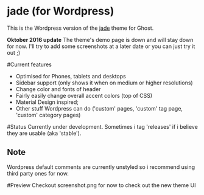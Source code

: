 jade (for Wordpress)
==================
This is the Wordpress version of the [jade](https://github.com/hxkclan/jade) theme for Ghost. 

**Oktober 2016 update**
The theme's demo page is down and will stay down for now. I'll try to add some screenshots at a later date or you can just try it out ;) 

#Current features
- Optimised for Phones, tablets and desktops
- Sidebar support (only shows it when on medium or higher resolutions)
- Change color and fonts of header
- Fairly easily change overall accent colors (top of CSS)
- Material Design inspired;
- Other stuff Wordpress can do ('custom' pages, 'custom' tag page, 'custom' category pages)

#Status
Currently under development. Sometimes i tag 'releases' if i believe they are usable (aka 'stable'). 

## Note
Wordpress default comments are currently unstyled so i recommend using third party ones for now. 

#Preview
Checkout screenshot.png for now to check out the new theme UI
